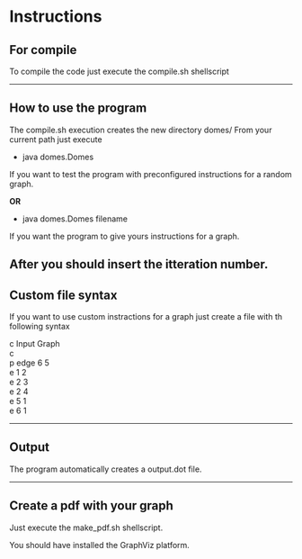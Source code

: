 Instructions
===

## For compile 

To compile the code just execute the compile.sh shellscript

---
## How to use the program

The compile.sh execution creates the new directory domes/
From your current path just execute 

* java domes.Domes 

If you want to test the program with preconfigured instructions for a random graph. 

**OR**

* java domes.Domes filename

If you want the program to give yours instructions for a graph. 

After you should insert the itteration number.
---
## Custom file syntax

If you want to use custom instractions for a graph just create a file with th following syntax

c Input Graph  
c  
p edge 6 5  
e 1 2  
e 2 3  
e 2 4  
e 5 1  
e 6 1  

---

## Output

The program automatically creates a output.dot file.

---
## Create a pdf with your graph

Just execute the make_pdf.sh shellscript.

You should have installed the GraphViz platform.
